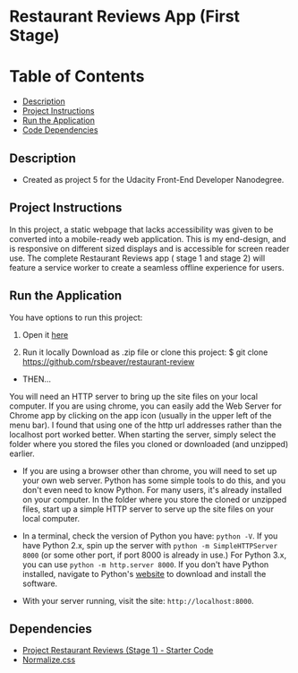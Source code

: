 Restaurant Reviews App (First Stage)
===============================

# Table of Contents

* [Description](#description)
* [Project Instructions](#project-instructions)
* [Run the Application](#run-the-application)
* [Code Dependencies](#code-dependencies)

## Description

* Created as project 5 for the Udacity Front-End Developer Nanodegree.

## Project Instructions

In this project, a static webpage that lacks accessibility was given to be converted into a mobile-ready web application. This is my end-design, and is responsive on different sized displays and is accessible for screen reader use. The complete Restaurant Reviews app ( stage 1 and stage 2) will feature a service worker to create a seamless offline experience for users.

## Run the Application

You have options to run this project:

1. Open it [here](https://rsbeaver.github.io/restaurantReviews/)

2. Run it locally
     Download as .zip file or clone this project:
     $ git clone https://github.com/rsbeaver/restaurant-review

* THEN...

You will need an HTTP server to bring up the site files on your local computer.  If you are using chrome, you can easily add the Web Server for Chrome app by clicking on the app icon (usually in the upper left of the menu bar). I found that using one of the http url addresses rather than the localhost port worked better.  When starting the server, simply select the folder where you stored the files you cloned or downloaded (and unzipped) earlier.

* If you are using a browser other than chrome, you will need to set up your own web server.  Python has some simple tools to do this, and you don't even need to know Python. For many users, it's already installed on your computer.  In the folder where you store the cloned or unzipped files, start up a simple HTTP server to serve up the site files on your local computer.

* In a terminal, check the version of Python you have: `python -V`. If you have Python 2.x, spin up the server with `python -m SimpleHTTPServer 8000` (or some other port, if port 8000 is already in use.) For Python 3.x, you can use `python -m http.server 8000`. If you don't have Python installed, navigate to Python's [website](https://www.python.org/) to download and install the software.

* With your server running, visit the site: `http://localhost:8000`.

## Dependencies

* [Project Restaurant Reviews (Stage 1) - Starter Code](https://github.com/udacity/mws-restaurant-stage-1)
* [Normalize.css](https://necolas.github.io/normalize.css/)
